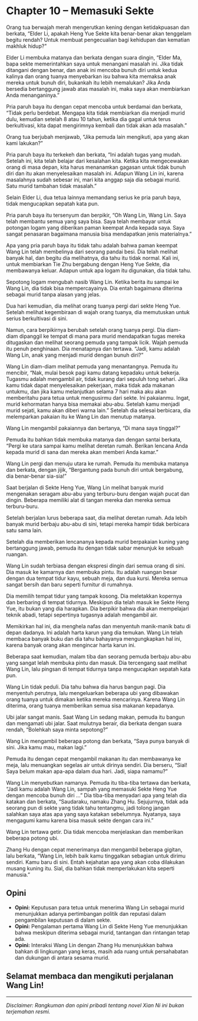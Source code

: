 # Chapter 10 – Memasuki Sekte

Orang tua berwajah merah mengerutkan kening dengan ketidakpuasan dan berkata, “Elder Li, apakah Heng Yue Sekte kita benar-benar akan tenggelam begitu rendah? Untuk membuat pengecualian bagi kehidupan dan kematian makhluk hidup?"

Elder Li membuka matanya dan berkata dengan suara dingin, “Elder Ma, bapa sekte memerintahkan saya untuk menangani masalah ini. Jika tidak ditangani dengan benar, dan anak ini mencoba bunuh diri untuk kedua kalinya dan orang tuanya menyebarkan isu bahwa kita memaksa anak mereka untuk bunuh diri, bukankah itu lebih memalukan? Jika Anda bersedia bertanggung jawab atas masalah ini, maka saya akan membiarkan Anda menanganinya.”

Pria paruh baya itu dengan cepat mencoba untuk berdamai dan berkata, “Tidak perlu berdebat. Mengapa kita tidak membiarkan dia menjadi murid dulu, kemudian setelah 8 atau 10 tahun, ketika dia gagal untuk terus berkultivasi, kita dapat mengirimnya kembali dan tidak akan ada masalah.”

Orang tua berjubah menjawab, “Jika pemuda lain mengikuti, apa yang akan kami lakukan?”

Pria paruh baya itu terkekeh dan berkata, “Ini adalah tugas yang mudah. Setelah ini, kita telah belajar dari kesalahan kita. Ketika kita mengecewakan orang di masa depan, kita harus menanamkan gagasan untuk tidak bunuh diri dan itu akan menyelesaikan masalah ini. Adapun Wang Lin ini, karena masalahnya sudah sebesar ini, mari kita anggap saja dia sebagai murid. Satu murid tambahan tidak masalah.”

Selain Elder Li, dua tetua lainnya memandang serius ke pria paruh baya, tidak mengucapkan sepatah kata pun.

Pria paruh baya itu tersenyum dan berpikir, “Oh Wang Lin, Wang Lin. Saya telah membantu semua yang saya bisa. Saya telah membayar untuk potongan logam yang diberikan paman keempat Anda kepada saya. Saya sangat penasaran bagaimana manusia bisa mendapatkan jenis materialnya.”

Apa yang pria paruh baya itu tidak tahu adalah bahwa paman keempat Wang Lin telah membelinya dari seorang pandai besi. Dia telah melihat banyak hal, dan begitu dia melihatnya, dia tahu itu tidak normal. Kali ini, untuk membiarkan Tie Zhu bergabung dengan Heng Yue Sekte, dia membawanya keluar. Adapun untuk apa logam itu digunakan, dia tidak tahu.

Sepotong logam mengubah nasib Wang Lin. Ketika berita itu sampai ke Wang Lin, dia tidak bisa mempercayainya. Dia entah bagaimana diterima sebagai murid tanpa alasan yang jelas.

Dua hari kemudian, dia melihat orang tuanya pergi dari sekte Heng Yue. Setelah melihat kegembiraan di wajah orang tuanya, dia memutuskan untuk serius berkultivasi di sini.

Namun, cara berpikirnya berubah setelah orang tuanya pergi. Dia diam-diam dipanggil ke tempat di mana para murid mendapatkan tugas mereka ditugaskan dan melihat seorang pemuda yang tampak licik. Wajah pemuda itu penuh penghinaan. Dia menatapnya dan tertawa. “Jadi, kamu adalah Wang Lin, anak yang menjadi murid dengan bunuh diri?”

Wang Lin diam-diam melihat pemuda yang menantangnya. Pemuda itu mencibir, “Nak, mulai besok pagi kamu datang kepadaku untuk bekerja. Tugasmu adalah mengambil air, tidak kurang dari sepuluh tong sehari. Jika kamu tidak dapat menyelesaikan pekerjaan, maka tidak ada makanan untukmu, dan jika kamu melanjutkan selama 7 hari maka aku akan memberitahu para tetua untuk mengusirmu dari sekte. Ini pakaianmu. Ingat, murid kehormatan hanya bisa memakai abu-abu. Setelah kamu menjadi murid sejati, kamu akan diberi warna lain.” Setelah dia selesai berbicara, dia melemparkan pakaian itu ke Wang Lin dan menutup matanya.

Wang Lin mengambil pakaiannya dan bertanya, “Di mana saya tinggal?”

Pemuda itu bahkan tidak membuka matanya dan dengan santai berkata, “Pergi ke utara sampai kamu melihat deretan rumah. Berikan lencana Anda kepada murid di sana dan mereka akan memberi Anda kamar.”

Wang Lin pergi dan menuju utara ke rumah. Pemuda itu membuka matanya dan berkata, dengan jijik, “Bergantung pada bunuh diri untuk bergabung, dia benar-benar sia-sia!”

Saat berjalan di Sekte Heng Yue, Wang Lin melihat banyak murid mengenakan seragam abu-abu yang terburu-buru dengan wajah pucat dan dingin. Beberapa memiliki alat di tangan mereka dan mereka semua terburu-buru.

Setelah berjalan lurus beberapa saat, dia melihat deretan rumah. Ada lebih banyak murid berbaju abu-abu di sini, tetapi mereka hampir tidak berbicara satu sama lain.

Setelah dia memberikan lencananya kepada murid berpakaian kuning yang bertanggung jawab, pemuda itu dengan tidak sabar menunjuk ke sebuah ruangan.

Wang Lin sudah terbiasa dengan ekspresi dingin dari semua orang di sini. Dia masuk ke kamarnya dan membuka pintu. Itu adalah ruangan besar dengan dua tempat tidur kayu, sebuah meja, dan dua kursi. Mereka semua sangat bersih dan baru seperti furnitur di rumahnya.

Dia memilih tempat tidur yang tampak kosong. Dia meletakkan kopernya dan berbaring di tempat tidurnya. Meskipun dia telah masuk ke Sekte Heng Yue, itu bukan yang dia harapkan. Dia berpikir bahwa dia akan mempelajari teknik abadi, tetapi sepertinya tugasnya adalah mengambil air.

Memikirkan hal ini, dia menghela nafas dan menyentuh manik-manik batu di depan dadanya. Ini adalah harta karun yang dia temukan. Wang Lin telah membaca banyak buku dan dia tahu bahayanya mengungkapkan hal ini, karena banyak orang akan mengincar harta karun ini.

Beberapa saat kemudian, malam tiba dan seorang pemuda berbaju abu-abu yang sangat lelah membuka pintu dan masuk. Dia tercengang saat melihat Wang Lin, lalu pingsan di tempat tidurnya tanpa mengucapkan sepatah kata pun.

Wang Lin tidak peduli. Dia tahu bahwa dia harus bangun pagi. Dia menyentuh perutnya, lalu mengeluarkan beberapa ubi yang dibawakan orang tuanya untuk dimakan ketika mereka mencarinya. Karena Wang Lin diterima, orang tuanya memberikan semua sisa makanan kepadanya.

Ubi jalar sangat manis. Saat Wang Lin sedang makan, pemuda itu bangun dan mengamati ubi jalar. Saat mulutnya berair, dia berkata dengan suara rendah, “Bolehkah saya minta sepotong?”

Wang Lin mengambil beberapa potong dan berkata, “Saya punya banyak di sini. Jika kamu mau, makan lagi.”

Pemuda itu dengan cepat mengambil makanan itu dan membawanya ke meja, lalu menuangkan segelas air untuk dirinya sendiri. Dia berseru, “Sial! Saya belum makan apa-apa dalam dua hari. Jadi, siapa namamu?”

Wang Lin menyebutkan namanya. Pemuda itu tiba-tiba tertawa dan berkata, “Jadi kamu adalah Wang Lin, sampah yang memasuki Sekte Heng Yue dengan mencoba bunuh diri …” Dia tiba-tiba menyadari apa yang telah dia katakan dan berkata, “Saudaraku, namaku Zhang Hu. Sejujurnya, tidak ada seorang pun di sekte yang tidak tahu tentangmu, jadi tolong jangan salahkan saya atas apa yang saya katakan sebelumnya. Nyatanya, saya mengagumi kamu karena bisa masuk sekte dengan cara ini.”

Wang Lin tertawa getir. Dia tidak mencoba menjelaskan dan memberikan beberapa potong ubi.

Zhang Hu dengan cepat menerimanya dan mengambil beberapa gigitan, lalu berkata, “Wang Lin, lebih baik kamu tinggalkan sebagian untuk dirimu sendiri. Kamu baru di sini. Entah kejahatan apa yang akan coba dilakukan musang kuning itu. Sial, dia bahkan tidak memperlakukan kita seperti manusia.”

## Opini

- **Opini:** Keputusan para tetua untuk menerima Wang Lin sebagai murid menunjukkan adanya pertimbangan politik dan reputasi dalam pengambilan keputusan di dalam sekte.
- **Opini:** Pengalaman pertama Wang Lin di Sekte Heng Yue menunjukkan bahwa meskipun diterima sebagai murid, tantangan dan rintangan tetap ada.
- **Opini:** Interaksi Wang Lin dengan Zhang Hu menunjukkan bahwa bahkan di lingkungan yang keras, masih ada ruang untuk persahabatan dan dukungan di antara sesama murid.

## Selamat membaca dan mengikuti perjalanan Wang Lin!

---

_Disclaimer: Rangkuman dan opini pribadi tentang novel Xian Ni ini bukan terjemahan resmi._